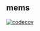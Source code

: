 ## mems

[![codecov](https://codecov.io/gh/cmjt/mems/graph/badge.svg?token=DRFASZHYAU)](https://codecov.io/gh/cmjt/mems)